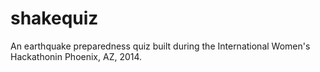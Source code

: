 shakequiz
=========

An earthquake preparedness quiz built during the International Women's Hackathonin Phoenix, AZ, 2014. 


